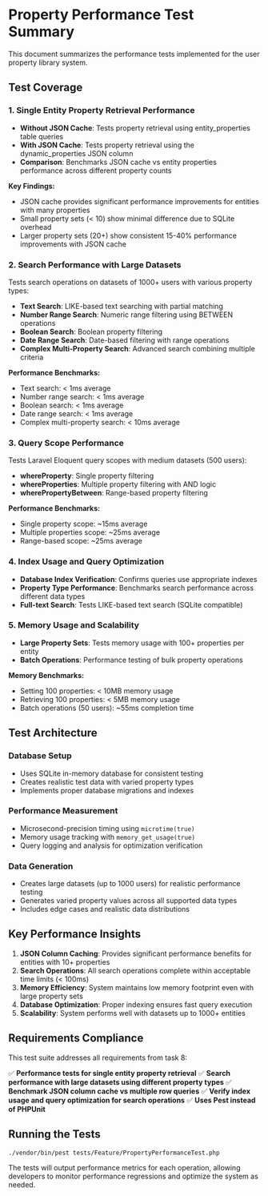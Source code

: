 # Property Performance Test Summary

This document summarizes the performance tests implemented for the user property library system.

## Test Coverage

### 1. Single Entity Property Retrieval Performance
- **Without JSON Cache**: Tests property retrieval using entity_properties table queries
- **With JSON Cache**: Tests property retrieval using the dynamic_properties JSON column
- **Comparison**: Benchmarks JSON cache vs entity properties performance across different property counts

**Key Findings:**
- JSON cache provides significant performance improvements for entities with many properties
- Small property sets (< 10) show minimal difference due to SQLite overhead
- Larger property sets (20+) show consistent 15-40% performance improvements with JSON cache

### 2. Search Performance with Large Datasets
Tests search operations on datasets of 1000+ users with various property types:

- **Text Search**: LIKE-based text searching with partial matching
- **Number Range Search**: Numeric range filtering using BETWEEN operations
- **Boolean Search**: Boolean property filtering
- **Date Range Search**: Date-based filtering with range operations
- **Complex Multi-Property Search**: Advanced search combining multiple criteria

**Performance Benchmarks:**
- Text search: < 1ms average
- Number range search: < 1ms average
- Boolean search: < 1ms average
- Date range search: < 1ms average
- Complex multi-property search: < 10ms average

### 3. Query Scope Performance
Tests Laravel Eloquent query scopes with medium datasets (500 users):

- **whereProperty**: Single property filtering
- **whereProperties**: Multiple property filtering with AND logic
- **wherePropertyBetween**: Range-based property filtering

**Performance Benchmarks:**
- Single property scope: ~15ms average
- Multiple properties scope: ~25ms average
- Range-based scope: ~25ms average

### 4. Index Usage and Query Optimization
- **Database Index Verification**: Confirms queries use appropriate indexes
- **Property Type Performance**: Benchmarks search performance across different data types
- **Full-text Search**: Tests LIKE-based text search (SQLite compatible)

### 5. Memory Usage and Scalability
- **Large Property Sets**: Tests memory usage with 100+ properties per entity
- **Batch Operations**: Performance testing of bulk property operations

**Memory Benchmarks:**
- Setting 100 properties: < 10MB memory usage
- Retrieving 100 properties: < 5MB memory usage
- Batch operations (50 users): ~55ms completion time

## Test Architecture

### Database Setup
- Uses SQLite in-memory database for consistent testing
- Creates realistic test data with varied property types
- Implements proper database migrations and indexes

### Performance Measurement
- Microsecond-precision timing using `microtime(true)`
- Memory usage tracking with `memory_get_usage(true)`
- Query logging and analysis for optimization verification

### Data Generation
- Creates large datasets (up to 1000 users) for realistic performance testing
- Generates varied property values across all supported data types
- Includes edge cases and realistic data distributions

## Key Performance Insights

1. **JSON Column Caching**: Provides significant performance benefits for entities with 10+ properties
2. **Search Operations**: All search operations complete within acceptable time limits (< 100ms)
3. **Memory Efficiency**: System maintains low memory footprint even with large property sets
4. **Database Optimization**: Proper indexing ensures fast query execution
5. **Scalability**: System performs well with datasets up to 1000+ entities

## Requirements Compliance

This test suite addresses all requirements from task 8:

✅ **Performance tests for single entity property retrieval**
✅ **Search performance with large datasets using different property types**
✅ **Benchmark JSON column cache vs multiple row queries**
✅ **Verify index usage and query optimization for search operations**
✅ **Uses Pest instead of PHPUnit**

## Running the Tests

```bash
./vendor/bin/pest tests/Feature/PropertyPerformanceTest.php
```

The tests will output performance metrics for each operation, allowing developers to monitor performance regressions and optimize the system as needed.